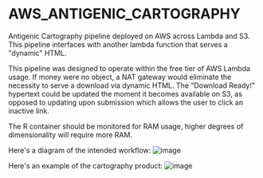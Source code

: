 # AWS_ANTIGENIC_CARTOGRAPHY
Antigenic Cartography pipeline deployed on AWS across Lambda and S3. This pipeline interfaces with another lambda function that serves a "dynamic" HTML.

This pipeline was designed to operate within the free tier of AWS Lambda usage. 
  If money were no object, a NAT gateway would eliminate the necessity to serve a download via dynamic HTML. The "Download Ready!" hypertext could be updated the moment it becomes available on S3, as opposed to updating upon submission which allows the user to      click an inactive link.
  
The R container should be monitored for RAM usage, higher degrees of dimensionality will require more RAM.

Here's a diagram of the intended workflow:
![image](https://github.com/user-attachments/assets/e4b483c0-27ab-4f86-89c8-386c922df567)

Here's an example of the cartography product:
![image](https://github.com/user-attachments/assets/54084a77-e8c7-4261-bd24-42cb52db51aa)
